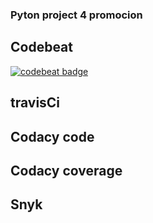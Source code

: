 ### Pyton project 4 promocion

## Codebeat
[![codebeat badge](https://codebeat.co/badges/181059ff-6982-4f93-9c27-1c8f1f47c40f)](https://codebeat.co/projects/github-com-juanbastidas05-proyecto-master)

## travisCi

## Codacy code

## Codacy coverage

## Snyk

